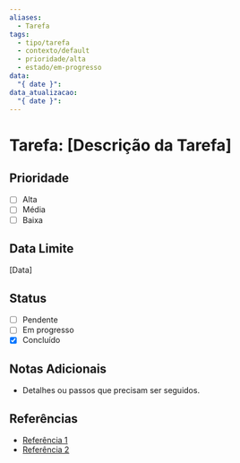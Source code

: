 ```yaml
---
aliases:
  - Tarefa
tags:
  - tipo/tarefa
  - contexto/default
  - prioridade/alta
  - estado/em-progresso
data:
  "{ date }": 
data_atualizacao:
  "{ date }":
---
```


# Tarefa: [Descrição da Tarefa]

## Prioridade
- [ ] Alta
- [ ] Média
- [ ] Baixa

## Data Limite
[Data]

## Status
- [ ] Pendente
- [ ] Em progresso
- [x] Concluído

## Notas Adicionais
- Detalhes ou passos que precisam ser seguidos.

## Referências
- [Referência 1](link)
- [Referência 2](link)
